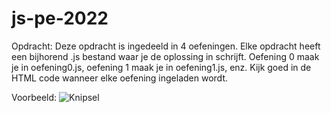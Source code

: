 # js-pe-2022
Opdracht: Deze opdracht is ingedeeld in 4 oefeningen. Elke opdracht heeft een bijhorend .js bestand waar
je de oplossing in schrijft. Oefening 0 maak je in oefening0.js, oefening 1 maak je in
oefening1.js, enz. Kijk goed in de HTML code wanneer elke oefening ingeladen wordt.

Voorbeeld:
![Knipsel](https://user-images.githubusercontent.com/82269000/162575154-64794d91-8bf6-4805-a6eb-15773556cd54.JPG)
